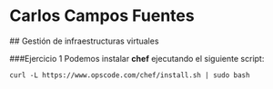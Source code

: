 # Carlos Campos Fuentes
## Gestión de infraestructuras virtuales

###Ejercicio 1
Podemos instalar **chef** ejecutando el siguiente script:

    curl -L https://www.opscode.com/chef/install.sh | sudo bash
